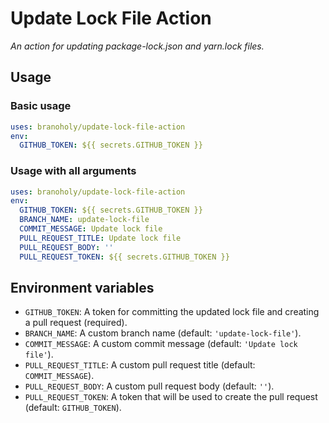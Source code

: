 # Update Lock File Action

_An action for updating package-lock.json and yarn.lock files._

## Usage

### Basic usage

```yaml
uses: branoholy/update-lock-file-action
env:
  GITHUB_TOKEN: ${{ secrets.GITHUB_TOKEN }}
```

### Usage with all arguments

```yaml
uses: branoholy/update-lock-file-action
env:
  GITHUB_TOKEN: ${{ secrets.GITHUB_TOKEN }}
  BRANCH_NAME: update-lock-file
  COMMIT_MESSAGE: Update lock file
  PULL_REQUEST_TITLE: Update lock file
  PULL_REQUEST_BODY: ''
  PULL_REQUEST_TOKEN: ${{ secrets.GITHUB_TOKEN }}
```

## Environment variables

- `GITHUB_TOKEN`: A token for committing the updated lock file and creating a pull request (required).
- `BRANCH_NAME`: A custom branch name (default: `'update-lock-file'`).
- `COMMIT_MESSAGE`: A custom commit message (default: `'Update lock file'`).
- `PULL_REQUEST_TITLE`: A custom pull request title (default: `COMMIT_MESSAGE`).
- `PULL_REQUEST_BODY`: A custom pull request body (default: `''`).
- `PULL_REQUEST_TOKEN`: A token that will be used to create the pull request (default: `GITHUB_TOKEN`).
